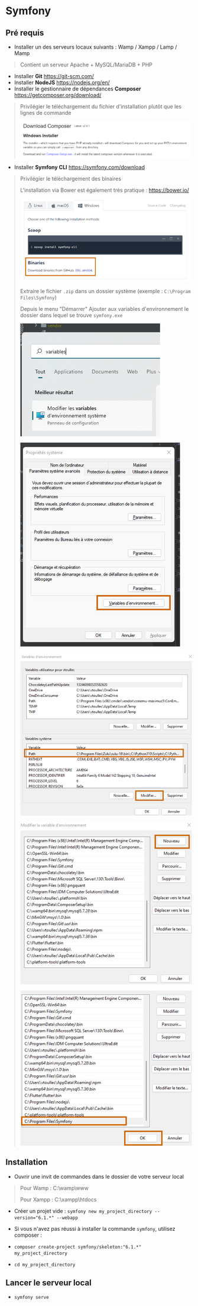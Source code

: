 # Symfony

## Pré requis

* Installer un des serveurs locaux suivants : Wamp / Xampp / Lamp / Mamp 
> Contient un serveur Apache + MySQL/MariaDB + PHP
* Installer **Git** https://git-scm.com/
* Installer **NodeJS** https://nodejs.org/en/
* Installer le gestionnaire de dépendances **Composer** https://getcomposer.org/download/
> Privilégier le téléchargement du fichier d'installation plutôt que les lignes de commande
>
> ![alt text](./docs/imgs/composer.png "Title")
  
* Installer **Symfony CLI** https://symfony.com/download

> Privilégier le téléchargement des binaires
>
> L'installation via Bower est également très pratique : https://bower.io/
>
> ![alt text](./docs/imgs/symfony-console.png "Title")
>
> Extraire le fichier `.zip` dans un dossier système (exemple : `C:\Program Files\Symfony`)
>
> Depuis le menu "Démarrer" Ajouter aux variables d'environnement le dossier dans lequel se trouve `symfony.exe`
>
> ![alt text](./docs/imgs/env-variables.png "Title")
>
> ![alt text](./docs/imgs/env-variables-2.png "Title")
>
> ![alt text](./docs/imgs/env-variables-path.png "Title")
>
> ![alt text](./docs/imgs/env-variables-new.png "Title")
>
> ![alt text](./docs/imgs/env-variables-new-2.png "Title")

## Installation

* Ouvrir une invit de commandes dans le dossier de votre serveur local

> Pour Wamp : C:\wamp\www
> 
> Pour Xampp : C:\xampp\htdocs

* Créer un projet vide : `symfony new my_project_directory --version="6.1.*" --webapp`

* Si vous n'avez pas réussi à installer la commande `symfony`, utilisez composer :
* `composer create-project symfony/skeleton:"6.1.*" my_project_directory`
* `cd my_project_directory`

## Lancer le serveur local
* `symfony serve`
